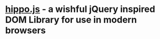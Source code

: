 [hippo.js](http://hippo.js.com/) - a wishful jQuery inspired DOM Library for use in modern browsers
==================================================

